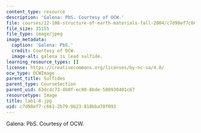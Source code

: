 ```yaml
---
content_type: resource
description: 'Galena: PbS. Courtesy of OCW.'
file: courses/12-108-structure-of-earth-materials-fall-2004/c7d98ef7c6612b799b23818bba78f093_lab1-8.jpg
file_size: 35155
file_type: image/jpeg
image_metadata:
  caption: 'Galena: PbS.'
  credit: Courtesy of OCW.
  image-alt: galena is lead sulfide.
learning_resource_types: []
license: https://creativecommons.org/licenses/by-nc-sa/4.0/
ocw_type: OCWImage
parent_title: Sulfides
parent_type: CourseSection
parent_uid: 63dcdc73-4b0f-ec00-8bde-580930401c67
resourcetype: Image
title: lab1-8.jpg
uid: c7d98ef7-c661-2b79-9b23-818bba78f093
---
```

Galena: PbS. Courtesy of OCW.